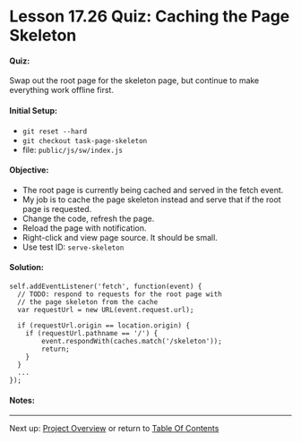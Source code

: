 # Lesson 17.26 Quiz: Caching the Page Skeleton

#### Quiz:
Swap out the root page for the skeleton page, but continue to make everything work offline first.

#### Initial Setup:
- `git reset --hard`
- `git checkout task-page-skeleton`
- file: `public/js/sw/index.js`

#### Objective:
- The root page is currently being cached and served in the fetch event.
- My job is to cache the page skeleton instead and serve that if the root page is requested.
- Change the code, refresh the page.
- Reload the page with notification.
- Right-click and view page source. It should be small.
- Use test ID: `serve-skeleton`

#### Solution:
```
self.addEventListener('fetch', function(event) {
  // TODO: respond to requests for the root page with
  // the page skeleton from the cache
  var requestUrl = new URL(event.request.url);

  if (requestUrl.origin == location.origin) {
  	if (requestUrl.pathname == '/') {
  		event.respondWith(caches.match('/skeleton'));
  		return;
  	}
  }
  ...
});
```

#### Notes:


- - -
Next up: [Project Overview](ND024_Part2_LessonProject_01.md) or return to [Table Of Contents](./ND024_TableOfContents.md)

